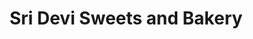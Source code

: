 ---
title: "Sri Devi Sweets and Bakery"
url: /vizianagaram/sri-devi-sweets-and-bakery/
shop: bakery
---